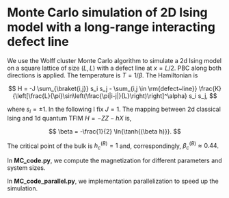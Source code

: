 # Monte Carlo simulation of 2D Ising model with a long-range interacting defect line

We use the Wolff cluster Monte Carlo algorithm to simulate a 2d Ising model on a square lattice of size $(L, L)$ with a defect line at $x = L/2$. PBC along both directions is applied. The temperature is $T = 1/\beta$. The Hamiltonian is 

$$ H = -J \sum_{\braket{i,j}} s_i s_j - \sum_{i,j \in \rm{defect~line}} \frac{K}{\left[\frac{L}{\pi}\sin\left(\frac{\pi|i-j|}{L}\right)\right]^\alpha} s_i s_j, $$ 

where $s_i = \pm 1$.
In the following I fix $J=1$. The mapping between 2d classical Ising and 1d quantum TFIM $H = -ZZ - h X$ is,

$$ \beta = -\frac{1}{2} \ln{\tanh{(\beta h)}}. $$

The critical point of the bulk is $h^{(B)}_c=1$ and, correspondingly, $\beta^{(B)}_c \approx 0.44$.

In **MC_code.py**, we compute the magnetization for different parameters and system sizes.

In **MC_code_parallel.py**, we implementation parallelization to speed up the simulation.

